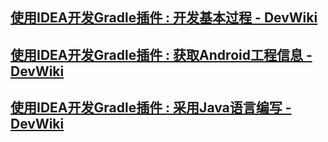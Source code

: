 ## [使用IDEA开发Gradle插件 : 开发基本过程 - DevWiki](http://blog.devwiki.net/index.php/2017/08/28/develop-gradle-plugin-use-idea-1.html)

## [使用IDEA开发Gradle插件 : 获取Android工程信息 - DevWiki](http://blog.devwiki.net/index.php/2017/09/08/custom-gradle-plugin-get-android-info.html)

## [使用IDEA开发Gradle插件 : 采用Java语言编写 - DevWiki](http://blog.devwiki.net/index.php/2018/01/02/develop-gradle-plugin-use-idea-with-java.html)